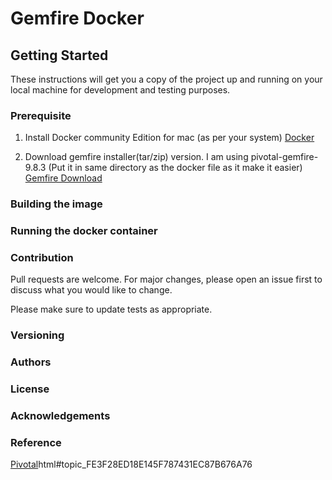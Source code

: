 # Gemfire Docker

## Getting Started
These instructions will get you a copy of the project up and running on your local machine for development and testing purposes.

### Prerequisite
1. Install Docker community Edition for mac (as per your system) 
[Docker](https://docs.docker.com/docker-for-mac/install/)

2. Download gemfire installer(tar/zip) version.
I am using pivotal-gemfire-9.8.3 (Put it in same directory as the docker file as it make it easier)
[Gemfire Download](https://network.pivotal.io/products/pivotal-gemfire/)

### Building the image 

### Running the docker container

### Contribution
Pull requests are welcome. For major changes, please open an issue first to discuss what you would like to change.

Please make sure to update tests as appropriate.

### Versioning

### Authors

### License

### Acknowledgements

### Reference
[Pivotal](http://gemfire82.docs.pivotal.io/docs-gemfire/latest/getting_started/15_minute_quickstart_gfsh)html#topic_FE3F28ED18E145F787431EC87B676A76

